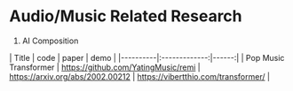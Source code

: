 # Audio/Music Related Research

1. AI Composition


| Title | code | paper | demo |
|----------|:-------------:|------:|
| Pop Music Transformer | https://github.com/YatingMusic/remi | https://arxiv.org/abs/2002.00212 | https://vibertthio.com/transformer/ | 

